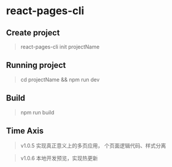 # react-pages-cli

## Create project
> react-pages-cli init projectName

## Running project
> cd projectName && npm run dev


## Build
> npm run build

## Time Axis
> v1.0.5 实现真正意义上的多页应用， 个页面逻辑代码、样式分离

> v1.0.6 本地开发预览，实现热更新

